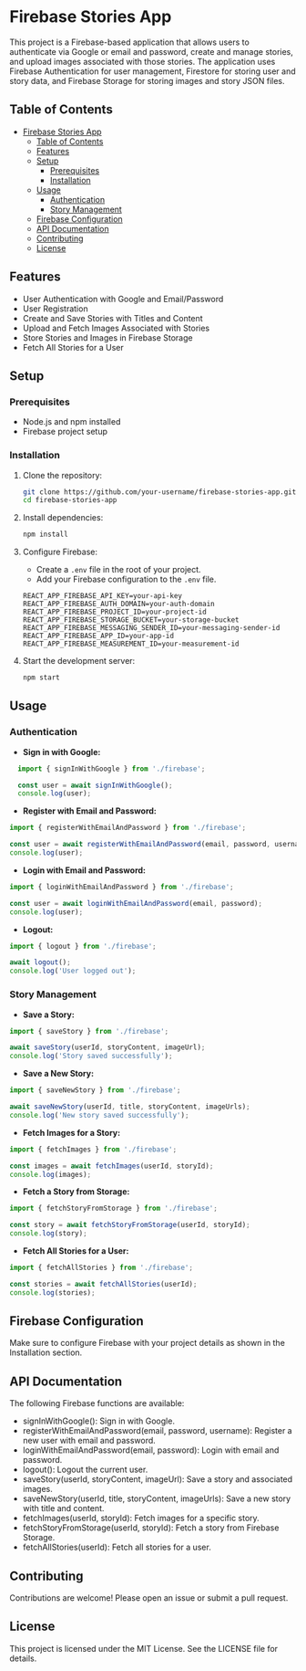 # Firebase Stories App

This project is a Firebase-based application that allows users to authenticate via Google or email and password, create and manage stories, and upload images associated with those stories. The application uses Firebase Authentication for user management, Firestore for storing user and story data, and Firebase Storage for storing images and story JSON files.

## Table of Contents

- [Firebase Stories App](#firebase-stories-app)
  - [Table of Contents](#table-of-contents)
  - [Features](#features)
  - [Setup](#setup)
    - [Prerequisites](#prerequisites)
    - [Installation](#installation)
  - [Usage](#usage)
    - [Authentication](#authentication)
    - [Story Management](#story-management)
  - [Firebase Configuration](#firebase-configuration)
  - [API Documentation](#api-documentation)
  - [Contributing](#contributing)
  - [License](#license)
  
## Features

- User Authentication with Google and Email/Password
- User Registration
- Create and Save Stories with Titles and Content
- Upload and Fetch Images Associated with Stories
- Store Stories and Images in Firebase Storage
- Fetch All Stories for a User

## Setup

### Prerequisites

- Node.js and npm installed
- Firebase project setup

### Installation

1. Clone the repository:

    ```bash
    git clone https://github.com/your-username/firebase-stories-app.git
    cd firebase-stories-app
    ```

2. Install dependencies:

    ```bash
    npm install
    ```

3. Configure Firebase:

    - Create a `.env` file in the root of your project.
    - Add your Firebase configuration to the `.env` file.

    ```plaintext
    REACT_APP_FIREBASE_API_KEY=your-api-key
    REACT_APP_FIREBASE_AUTH_DOMAIN=your-auth-domain
    REACT_APP_FIREBASE_PROJECT_ID=your-project-id
    REACT_APP_FIREBASE_STORAGE_BUCKET=your-storage-bucket
    REACT_APP_FIREBASE_MESSAGING_SENDER_ID=your-messaging-sender-id
    REACT_APP_FIREBASE_APP_ID=your-app-id
    REACT_APP_FIREBASE_MEASUREMENT_ID=your-measurement-id
    ```

4. Start the development server:

    ```bash
    npm start
    ```

## Usage

### Authentication

- **Sign in with Google:**
```javascript
  import { signInWithGoogle } from './firebase';

  const user = await signInWithGoogle();
  console.log(user);
```

- **Register with Email and Password:**
```javascript
import { registerWithEmailAndPassword } from './firebase';

const user = await registerWithEmailAndPassword(email, password, username);
console.log(user);
```

- **Login with Email and Password:**
```javascript
import { loginWithEmailAndPassword } from './firebase';

const user = await loginWithEmailAndPassword(email, password);
console.log(user);
```

- **Logout:**
```javascript
import { logout } from './firebase';

await logout();
console.log('User logged out');
```

### Story Management
- **Save a Story:**
```javascript
import { saveStory } from './firebase';

await saveStory(userId, storyContent, imageUrl);
console.log('Story saved successfully');
```

- **Save a New Story:**
```javascript
import { saveNewStory } from './firebase';

await saveNewStory(userId, title, storyContent, imageUrls);
console.log('New story saved successfully');
```

- **Fetch Images for a Story:**
```javascript
import { fetchImages } from './firebase';

const images = await fetchImages(userId, storyId);
console.log(images);
```

- **Fetch a Story from Storage:**
```javascript
import { fetchStoryFromStorage } from './firebase';

const story = await fetchStoryFromStorage(userId, storyId);
console.log(story);
```

- **Fetch All Stories for a User:**
```javascript
import { fetchAllStories } from './firebase';

const stories = await fetchAllStories(userId);
console.log(stories);
```



## Firebase Configuration
Make sure to configure Firebase with your project details as shown in the Installation section.



## API Documentation
The following Firebase functions are available:

- signInWithGoogle(): Sign in with Google.
- registerWithEmailAndPassword(email, password, username): Register a new user with email and password.
- loginWithEmailAndPassword(email, password): Login with email and password.
- logout(): Logout the current user.
- saveStory(userId, storyContent, imageUrl): Save a story and associated images.
- saveNewStory(userId, title, storyContent, imageUrls): Save a new story with title and content.
- fetchImages(userId, storyId): Fetch images for a specific story.
- fetchStoryFromStorage(userId, storyId): Fetch a story from Firebase Storage.
- fetchAllStories(userId): Fetch all stories for a user.

## Contributing
Contributions are welcome! Please open an issue or submit a pull request.

## License
This project is licensed under the MIT License. See the LICENSE file for details.
